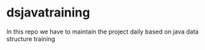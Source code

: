 # dsjavatraining
In this repo we have to maintain the project daily based on java data structure training
